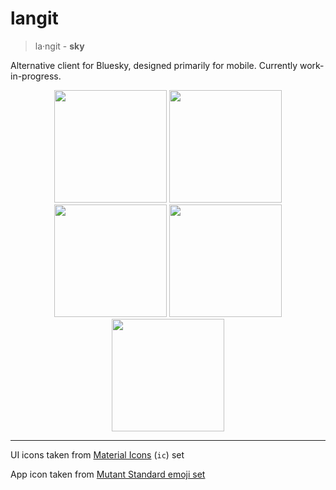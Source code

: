 # langit

> la‧ngit - **sky**

Alternative client for Bluesky, designed primarily for mobile. Currently work-in-progress.

<div align=center>
  <img width=180 src=https://github.com/intrnl/langit/assets/20620901/1cf1a473-df66-43a0-ac68-08f5b627dbc4 />
  <img width=180 src=https://github.com/intrnl/langit/assets/20620901/5fd3c6f8-9209-4cb0-8e7a-840a06da2bae />
  <img width=180 src=https://github.com/intrnl/langit/assets/20620901/6cb3b876-d27b-4d97-857e-7e5d2f9c7483 />
  <img width=180 src=https://github.com/intrnl/langit/assets/20620901/7dbae62c-62c2-4a39-958c-9c6feecc1050 />
  <img width=180 src=https://github.com/intrnl/langit/assets/20620901/4c464b0b-ba60-48f8-b7de-cb0f77a06314 />
</div>

---

UI icons taken from [Material Icons](https://icones.js.org/collection/ic) (`ic`) set

App icon taken from [Mutant Standard emoji set](https://mutant.tech)
